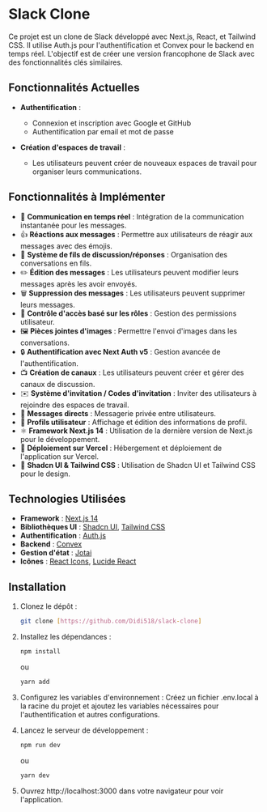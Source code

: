 # Slack Clone

Ce projet est un clone de Slack développé avec Next.js, React, et Tailwind CSS. Il utilise Auth.js pour l'authentification et Convex pour le backend en temps réel. L'objectif est de créer une version francophone de Slack avec des fonctionnalités clés similaires.

## Fonctionnalités Actuelles

- **Authentification** :

  - Connexion et inscription avec Google et GitHub
  - Authentification par email et mot de passe

- **Création d'espaces de travail** :
  - Les utilisateurs peuvent créer de nouveaux espaces de travail pour organiser leurs communications.

## Fonctionnalités à Implémenter

- 📡 **Communication en temps réel** : Intégration de la communication instantanée pour les messages.
- 👍 **Réactions aux messages** : Permettre aux utilisateurs de réagir aux messages avec des émojis.
- 🧵 **Système de fils de discussion/réponses** : Organisation des conversations en fils.
- ✏️ **Édition des messages** : Les utilisateurs peuvent modifier leurs messages après les avoir envoyés.
- 🗑️ **Suppression des messages** : Les utilisateurs peuvent supprimer leurs messages.
- 🔐 **Contrôle d'accès basé sur les rôles** : Gestion des permissions utilisateur.
- 🖼️ **Pièces jointes d'images** : Permettre l'envoi d'images dans les conversations.
- 🔒 **Authentification avec Next Auth v5** : Gestion avancée de l'authentification.
- 📺 **Création de canaux** : Les utilisateurs peuvent créer et gérer des canaux de discussion.
- ✉️ **Système d'invitation / Codes d'invitation** : Inviter des utilisateurs à rejoindre des espaces de travail.
- 💬 **Messages directs** : Messagerie privée entre utilisateurs.
- 👥 **Profils utilisateur** : Affichage et édition des informations de profil.
- ⚛️ **Framework Next.js 14** : Utilisation de la dernière version de Next.js pour le développement.
- 🚀 **Déploiement sur Vercel** : Hébergement et déploiement de l'application sur Vercel.
- 🎨 **Shadcn UI & Tailwind CSS** : Utilisation de Shadcn UI et Tailwind CSS pour le design.

## Technologies Utilisées

- **Framework** : [Next.js 14](https://nextjs.org/)
- **Bibliothèques UI** : [Shadcn UI](https://shadcn.dev/), [Tailwind CSS](https://tailwindcss.com/)
- **Authentification** : [Auth.js](https://authjs.dev/)
- **Backend** : [Convex](https://www.convex.dev/)
- **Gestion d'état** : [Jotai](https://jotai.org/)
- **Icônes** : [React Icons](https://react-icons.github.io/react-icons/), [Lucide React](https://lucide.dev/)

## Installation

1. Clonez le dépôt :
   ```bash
   git clone [https://github.com/Didi518/slack-clone]
   ```
2. Installez les dépendances :

   ```bash
   npm install
   ```

   ou

   ```bash
   yarn add
   ```

3. Configurez les variables d'environnement :
   Créez un fichier .env.local à la racine du projet et ajoutez les variables nécessaires pour l'authentification et autres configurations.

4. Lancez le serveur de développement :

   ```bash
   npm run dev
   ```

   ou
   ```bash
   yarn dev
   ```


5. Ouvrez http://localhost:3000 dans votre navigateur pour voir l'application.
